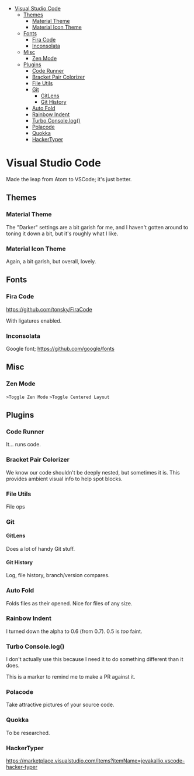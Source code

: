 <!-- TOC -->

- [Visual Studio Code](#visual-studio-code)
  - [Themes](#themes)
    - [Material Theme](#material-theme)
    - [Material Icon Theme](#material-icon-theme)
  - [Fonts](#fonts)
    - [Fira Code](#fira-code)
    - [Inconsolata](#inconsolata)
  - [Misc](#misc)
    - [Zen Mode](#zen-mode)
  - [Plugins](#plugins)
    - [Code Runner](#code-runner)
    - [Bracket Pair Colorizer](#bracket-pair-colorizer)
    - [File Utils](#file-utils)
    - [Git](#git)
      - [GitLens](#gitlens)
      - [Git History](#git-history)
    - [Auto Fold](#auto-fold)
    - [Rainbow Indent](#rainbow-indent)
    - [Turbo Console.log()](#turbo-consolelog)
    - [Polacode](#polacode)
    - [Quokka](#quokka)
    - [HackerTyper](#hackertyper)

<!-- /TOC -->

# Visual Studio Code

Made the leap from Atom to VSCode; it's just better.

## Themes

### Material Theme

The "Darker" settings are a bit garish for me, and I haven't gotten around to toning
it down a bit, but it's roughly what I like.

### Material Icon Theme

Again, a bit garish, but overall, lovely.

## Fonts

### Fira Code

https://github.com/tonsky/FiraCode

With ligatures enabled.

### Inconsolata

Google font; https://github.com/google/fonts

## Misc

### Zen Mode

`>Toggle Zen Mode`
`>Toggle Centered Layout`

## Plugins

### Code Runner

It... runs code.

### Bracket Pair Colorizer

We know our code shouldn't be deeply nested, but sometimes it is. This provides
ambient visual info to help spot blocks.

### File Utils

File ops

### Git

#### GitLens

Does a lot of handy Git stuff.

#### Git History

Log, file history, branch/version compares.

### Auto Fold

Folds files as their opened. Nice for files of any size.

### Rainbow Indent

I turned down the alpha to 0.6 (from 0.7). 0.5 is *too* faint.

### Turbo Console.log()

I don't actually use this because I need it to do something different than it does.

This is a marker to remind me to make a PR against it.

### Polacode

Take attractive pictures of your source code.

### Quokka

To be researched.

### HackerTyper

https://marketplace.visualstudio.com/items?itemName=jevakallio.vscode-hacker-typer
